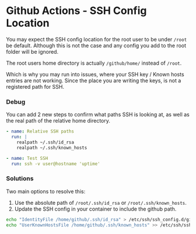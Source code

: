 # Github Actions - SSH Config Location

You may expect the SSH config location for the root user to be under `/root` be default. Although this is not the case and any config you add to the root folder will be ignored.

The root users home directory is actually `/github/home/` instead of `/root`.

Which is why you may run into issues, where your SSH key / Known hosts entries are not working. Since the place you are writing the keys, is not a registered path for SSH.

### Debug
You can add 2 new steps to confirm what paths SSH is looking at, as well as the real path of the relative home directory.

```yaml
- name: Relative SSH paths
  run: |
    realpath ~/.ssh/id_rsa
    realpath ~/.ssh/known_hosts

- name: Test SSH
  run: ssh -v user@hostname 'uptime'
```

### Solutions
Two main options to resolve this:
1. Use the absolute path of `/root/.ssh/id_rsa` or `/root/.ssh/known_hosts`.
2. Update the SSH config in your container to include the github path.
```sh
echo "IdentityFile /home/github/.ssh/id_rsa" > /etc/ssh/ssh_config.d/github.conf
echo "UserKnownHostsFile /home/github/.ssh/known_hosts" >> /etc/ssh/ssh_config.d/github.conf
```
